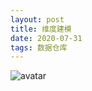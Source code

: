 ```yaml
---
layout: post
title: 维度建模
date: 2020-07-31
tags: 数据仓库
---
```


![avatar](./images/markdown/dimension_modeling.jpg)